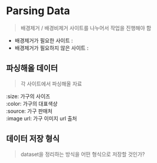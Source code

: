 # Parsing Data  
> 배경제거 / 배경비제거 사이트를 나누어서 작업을 진행해야 함  
* 배경제거가 필요한 사이트 :  
* 배경제거가 필요하지 않은 사이트 :  

## 파싱해올 데이터  
> 각 사이트에서 파싱해올 자료  

:size: 가구의 사이즈   
:color: 가구의 대표색상  
:source: 가구 판매처  
:image url: 가구 이미지 url 출처  

## 데이터 저장 형식  
> dataset을 정리하는 방식을 어떤 형식으로 저장할 것인가?  
